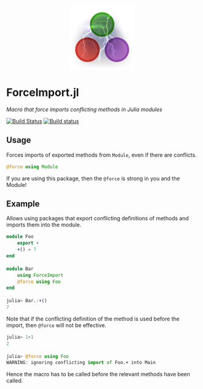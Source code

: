 <p align="center">
  <img src="./docs/src/assets/logo.png" alt="ForceImport.jl"/>
</p>

# ForceImport.jl

*Macro that force imports conflicting methods in Julia modules*

[![Build Status](https://travis-ci.org/chakravala/ForceImport.jl.svg?branch=master)](https://travis-ci.org/chakravala/ForceImport.jl)
[![Build status](https://ci.appveyor.com/api/projects/status/x2jruseyqtw72ktw?svg=true)](https://ci.appveyor.com/project/chakravala/forceimport-jl)

## Usage

Forces imports of exported methods from `Module`, even if there are conflicts.

```Julia
@force using Module
```

If you are using this package, then the `@force` is strong in you and the Module!

## Example

Allows using packages that export conflicting definitions of methods and imports them into the module.

```Julia
module Foo
    export +
    +() = 7
end

module Bar
    using ForceImport
    @force using Foo
end

julia> Bar.:+()
7
```

Note that if the conflicting definition of the method is used before the import, then `@force` will not be effective.

```Julia
julia> 1+1
2

julia> @force using Foo
WARNING: ignoring conflicting import of Foo.+ into Main
```

Hence the macro has to be called before the relevant methods have been called. 
